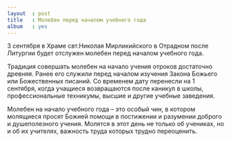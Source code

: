 ```yaml
---
layout  : post
title   : Молебен перед началом учебного года
album   : yes
---
```


3 сентября в Храме свт.Николая Мирликийского в Отрадном после Литургии будет отслужен молебен перед началом учебного года.

Традиция совершать молебен на начало учения отроков достаточно древняя. Ранее его служили перед началом изучения Закона Божьего или Божественных писаний. Со временем дату перенесли на 1 сентября, когда учащиеся возвращаются после каникул в школы, профессиональные техникумы, высшие и другие учебные заведения.

Молебен на начало учебного года – это особый чин, в котором молящиеся просят Божией помощи в постижении и разумении доброго и душеполезного учения. Молятся в этот день не только об учениках, но и об их учителях, важность труда которых трудно переоценить.
